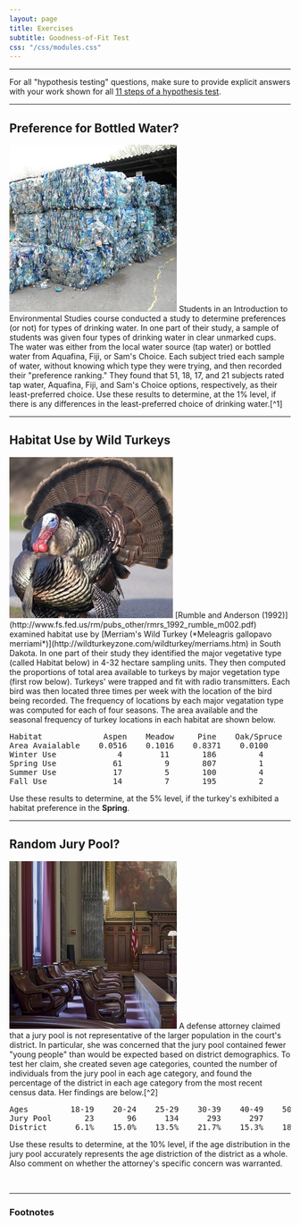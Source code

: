 ```yaml
---
layout: page
title: Exercises
subtitle: Goodness-of-Fit Test
css: "/css/modules.css"
---
```


----

<div class="alert alert-success">For all "hypothesis testing" questions, make sure to provide explicit answers with your work shown for all <a href="../11-steps">11 steps of a hypothesis test</a>.
</div>

----

## Preference for Bottled Water?
<img src="zimgs/bottled-water-waste.jpg" alt="Bottled water waste" class="img-right">
Students in an Introduction to Environmental Studies course conducted a study to determine preferences (or not) for types of drinking water. In one part of their study, a sample of students was given four types of drinking water in clear unmarked cups. The water was either from the local water source (tap water) or bottled water from Aquafina, Fiji, or Sam's Choice. Each subject tried each sample of water, without knowing which type they were trying, and then recorded their "preference ranking." They found that 51, 18, 17, and 21 subjects rated tap water, Aquafina, Fiji, and Sam's Choice options, respectively, as their least-preferred choice. Use these results to determine, at the 1% level, if there is any differences in the least-preferred choice of drinking water.[^1]

----

## Habitat Use by Wild Turkeys
<img src="zimgs/merriam-turkey.jpg" alt="Merriam's Turkey" class="img-right">
[Rumble and Anderson (1992)](http://www.fs.fed.us/rm/pubs_other/rmrs_1992_rumble_m002.pdf) examined habitat use by [Merriam's Wild Turkey (*Meleagris gallopavo merriami*)](http://wildturkeyzone.com/wildturkey/merriams.htm) in South Dakota.  In one part of their study they identified the major vegetative type (called Habitat below) in 4-32 hectare sampling units.  They then computed the proportions of total area available to turkeys by major vegetation type (first row below).  Turkeys' were trapped and fit with radio transmitters.  Each bird was then located three times per week with the location of the bird being recorded.  The frequency of locations by each major vegatation type was computed for each of four seasons.  The area available and the seasonal frequency of turkey locations in each habitat are shown below.

<pre>
Habitat             Aspen    Meadow     Pine    Oak/Spruce
Area Avaialable    0.0516    0.1016    0.8371    0.0100
Winter Use             4        11       186         4         
Spring Use            61         9       807         1
Summer Use            17         5       100         4
Fall Use              14         7       195         2
</pre>

Use these results to determine, at the 5% level, if the turkey's exhibited a habitat preference in the **Spring**.

----

## Random Jury Pool?
<img src="zimgs/jury-box.jpg" alt="Jury Box" class="img-right">
A defense attorney claimed that a jury pool is not representative of the larger population in the court's district.  In particular, she was concerned that the jury pool contained fewer "young people" than would be expected based on district demographics.  To test her claim, she created seven age categories, counted the number of individuals from the jury pool in each age category, and found the percentage of the district in each age category from the most recent census data.  Her findings are below.[^2]

<pre>
Ages         18-19    20-24    25-29    30-39    40-49    50-64      65+
Jury Pool       23       96      134      293      297      380      113
District      6.1%    15.0%    13.5%    21.7%    15.3%    18.2%    10.2%
</pre>

Use these results to determine, at the 10% level, if the age distribution in the jury pool accurately represents the age distriction of the district as a whole.  Also comment on whether the attorney's specific concern was warranted.

&nbsp;

----

<h3>Footnotes</h3>

[^1]: This example is modified from [Lumsford and Fink (2010)](http://www.amstat.org/publications/jse/v18n1/lunsford.pdf)
